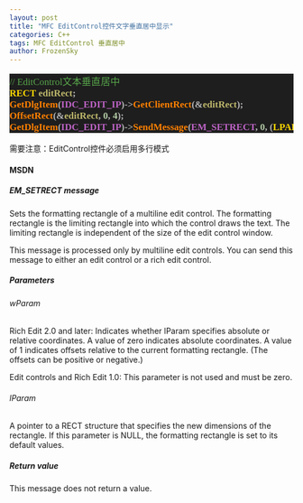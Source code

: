 ```yaml
---
layout: post
title: "MFC EditControl控件文字垂直居中显示"
categories: C++
tags: MFC EditControl 垂直居中
author: FrozenSky
---
```


<html>
<pre style="font-family:Inziu Iosevka SC;font-size:17;color:gainsboro;background:#1e1e1e;"><span style="color:#57a64a;">//&nbsp;EditControl文本垂直居中</span>
<span style="font-weight:bold;color:gold;">RECT</span>&nbsp;<span style="font-weight:bold;color:darkkhaki;">editRect</span><span style="font-weight:bold;color:#b4b4b4;">;</span>
<span style="font-weight:bold;color:#ff8000;">GetDlgItem</span><span style="font-weight:bold;color:#b4b4b4;">(</span><span style="font-weight:bold;color:#bd63c5;">IDC_EDIT_IP</span><span style="font-weight:bold;color:#b4b4b4;">)-&gt;</span><span style="font-weight:bold;color:#ff8000;">GetClientRect</span><span style="font-weight:bold;color:#b4b4b4;">(&amp;</span><span style="font-weight:bold;color:darkkhaki;">editRect</span><span style="font-weight:bold;color:#b4b4b4;">);</span>
<span style="font-weight:bold;color:#ff8000;">OffsetRect</span><span style="font-weight:bold;color:#b4b4b4;">(&amp;</span><span style="font-weight:bold;color:darkkhaki;">editRect</span><span style="font-weight:bold;color:#b4b4b4;">,</span>&nbsp;<span style="font-weight:bold;color:#b5cea8;">0</span><span style="font-weight:bold;color:#b4b4b4;">,</span>&nbsp;<span style="font-weight:bold;color:#b5cea8;">4</span><span style="font-weight:bold;color:#b4b4b4;">);</span>
<span style="font-weight:bold;color:#ff8000;">GetDlgItem</span><span style="font-weight:bold;color:#b4b4b4;">(</span><span style="font-weight:bold;color:#bd63c5;">IDC_EDIT_IP</span><span style="font-weight:bold;color:#b4b4b4;">)-&gt;</span><span style="font-weight:bold;color:#ff8000;">SendMessage</span><span style="font-weight:bold;color:#b4b4b4;">(</span><span style="font-weight:bold;color:#bd63c5;">EM_SETRECT</span><span style="font-weight:bold;color:#b4b4b4;">,</span>&nbsp;<span style="font-weight:bold;color:#b5cea8;">0</span><span style="font-weight:bold;color:#b4b4b4;">,</span>&nbsp;<span style="font-weight:bold;color:#b4b4b4;">(</span><span style="font-weight:bold;color:gold;">LPARAM</span><span style="font-weight:bold;color:#b4b4b4;">)&amp;</span><span style="font-weight:bold;color:darkkhaki;">editRect</span><span style="font-weight:bold;color:#b4b4b4;">);</span></pre>
</html>

需要注意：EditControl控件必须启用多行模式

#### MSDN

##### EM_SETRECT message

Sets the formatting rectangle of a multiline edit control. The formatting rectangle is the limiting rectangle into which the control draws the text. The limiting rectangle is independent of the size of the edit control window.

This message is processed only by multiline edit controls. You can send this message to either an edit control or a rich edit control.

##### Parameters
###### wParam 
Rich Edit 2.0 and later: Indicates whether lParam specifies absolute or relative coordinates. A value of zero indicates absolute coordinates. A value of 1 indicates offsets relative to the current formatting rectangle. (The offsets can be positive or negative.)

Edit controls and Rich Edit 1.0: This parameter is not used and must be zero.

###### lParam 
A pointer to a RECT structure that specifies the new dimensions of the rectangle. If this parameter is NULL, the formatting rectangle is set to its default values.

##### Return value
This message does not return a value.
